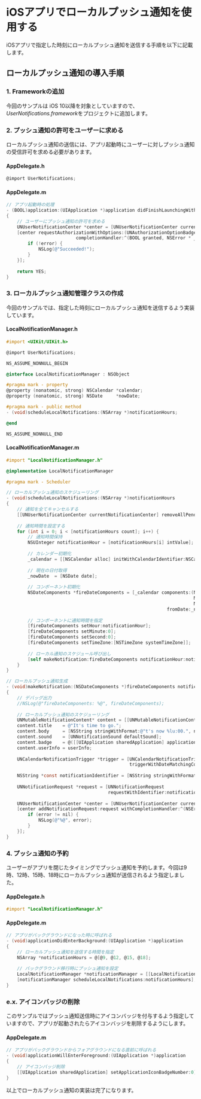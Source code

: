 # iOSアプリでローカルプッシュ通知を使用する

iOSアプリで指定した時刻にローカルプッシュ通知を送信する手順を以下に記載します。

## ローカルプッシュ通知の導入手順

### 1. Frameworkの追加

今回のサンプルは iOS 10以降を対象としていますので、*UserNotifications.framework*をプロジェクトに追加します。

### 2. プッシュ通知の許可をユーザーに求める

ローカルプッシュ通知の送信には、アプリ起動時にユーザーに対しプッシュ通知の受信許可を求める必要があります。

#### AppDelegate.h

```objective-c
@import UserNotifications;
```

#### AppDelegate.m

```objective-c
// アプリ起動時の処理
- (BOOL)application:(UIApplication *)application didFinishLaunchingWithOptions:(NSDictionary *)launchOptions
{
    // ユーザーにプッシュ通知の許可を求める
    UNUserNotificationCenter *center = [UNUserNotificationCenter currentNotificationCenter];
    [center requestAuthorizationWithOptions:(UNAuthorizationOptionBadge | UNAuthorizationOptionSound | UNAuthorizationOptionAlert)
                          completionHandler:^(BOOL granted, NSError * _Nullable error) {
        if (!error) {
            NSLog(@"Succeeded!");
        }
    }];
    
    return YES;
}
```

### 3. ローカルプッシュ通知管理クラスの作成

今回のサンプルでは、指定した時刻にローカルプッシュ通知を送信するよう実装しています。

#### LocalNotificationManager.h

```objective-c
#import <UIKit/UIKit.h>

@import UserNotifications;

NS_ASSUME_NONNULL_BEGIN

@interface LocalNotificationManager : NSObject

#pragma mark - property
@property (nonatomic, strong) NSCalendar *calendar;
@property (nonatomic, strong) NSDate     *nowDate;

#pragma mark - public method
- (void)scheduleLocalNotifications:(NSArray *)notificationHours;

@end

NS_ASSUME_NONNULL_END
```

#### LocalNotificationManager.m

```objective-c
#import "LocalNotificationManager.h"

@implementation LocalNotificationManager

#pragma mark - Scheduler

// ローカルプッシュ通知のスケジューリング
- (void)scheduleLocalNotifications:(NSArray *)notificationHours
{
    // 通知を全てキャンセルする
    [[UNUserNotificationCenter currentNotificationCenter] removeAllPendingNotificationRequests];
    
    // 通知時間を設定する
    for (int i = 0; i < [notificationHours count]; i++) {
        // 通知時間保持
        NSUInteger notificationHour = [notificationHours[i] intValue];
        
        // カレンダー初期化
        _calendar = [[NSCalendar alloc] initWithCalendarIdentifier:NSCalendarIdentifierGregorian];
        
        // 現在の日付取得
        _nowDate  = [NSDate date];
        
        // コンポーネント初期化
        NSDateComponents *fireDateComponents = [_calendar components:(NSCalendarUnitHour |
                                                                      NSCalendarUnitMinute |
                                                                      NSCalendarUnitSecond)
                                                            fromDate:_nowDate];
        
        // コンポーネントに通知時間を指定
        [fireDateComponents setHour:notificationHour];
        [fireDateComponents setMinute:0];
        [fireDateComponents setSecond:0];
        [fireDateComponents setTimeZone:[NSTimeZone systemTimeZone]];
        
        // ローカル通知のスケジュール呼び出し
        [self makeNotification:fireDateComponents notificationHour:notificationHour userInfo:nil];
    }
}

// ローカルプッシュ通知生成
- (void)makeNotification:(NSDateComponents *)fireDateComponents notificationHour:(NSUInteger)notificationHour userInfo:(NSDictionary *)userInfo
{
    // デバッグ出力
    //NSLog(@"fireDateComponents: %@", fireDateComponents);
    
    // ローカルプッシュ通知のスケジューリング
    UNMutableNotificationContent* content = [[UNMutableNotificationContent alloc] init];
    content.title    = @"It's time to go.";
    content.body     = [NSString stringWithFormat:@"t's now %lu:00.", notificationHour];
    content.sound    = [UNNotificationSound defaultSound];
    content.badge    = @([[UIApplication sharedApplication] applicationIconBadgeNumber] + 1);
    content.userInfo = userInfo;
    
    UNCalendarNotificationTrigger *trigger = [UNCalendarNotificationTrigger
                                              triggerWithDateMatchingComponents:fireDateComponents repeats:YES];
    
    NSString *const notificationIdentifier = [NSString stringWithFormat:@"NotificationHour: %lu", notificationHour];
    
    UNNotificationRequest *request = [UNNotificationRequest
                                      requestWithIdentifier:notificationIdentifier content:content trigger:trigger];
    
    UNUserNotificationCenter *center = [UNUserNotificationCenter currentNotificationCenter];
    [center addNotificationRequest:request withCompletionHandler:^(NSError * _Nullable error) {
        if (error != nil) {
            NSLog(@"%@", error);
        }
    }];
}
```

### 4. プッシュ通知の予約

ユーザーがアプリを閉じたタイミングでプッシュ通知を予約します。今回は9時、12時、15時、18時にローカルプッシュ通知が送信されるよう指定しました。

#### AppDelegate.h

```objective-c
#import "LocalNotificationManager.h"
```

#### AppDelegate.m

```objective-c
// アプリがバックグラウンドになった時に呼ばれる
- (void)applicationDidEnterBackground:(UIApplication *)application
{
    // ローカルプッシュ通知を送信する時間を指定
    NSArray *notificationHours = @[@9, @12, @15, @18];
    
    // バックグラウンド移行時にプッシュ通知を設定
    LocalNotificationManager *notificationManager = [[LocalNotificationManager alloc] init];
    [notificationManager scheduleLocalNotifications:notificationHours];
}
```

### e.x. アイコンバッジの削除

このサンプルではプッシュ通知送信時にアイコンバッジを付与するよう指定していますので、アプリが起動されたらアイコンバッジを削除するようにします。

#### AppDelegate.m

```objective-c
// アプリがバックグラウンドからフォアグラウンドになる直前に呼ばれる
- (void)applicationWillEnterForeground:(UIApplication *)application
{
    // アイコンバッジ削除
    [[UIApplication sharedApplication] setApplicationIconBadgeNumber:0];
}
```

以上でローカルプッシュ通知の実装は完了になります。